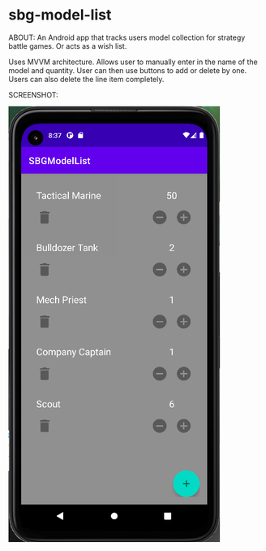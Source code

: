 # sbg-model-list

ABOUT:
An Android app that tracks users model collection for strategy battle games. Or acts as a wish list.

Uses MVVM architecture. Allows user to manually enter in the name of the model and quantity. User can then use buttons to add or delete by one. Users can also delete the line item completely.

SCREENSHOT:

![One](https://raw.githubusercontent.com/amvitkus/sbg-model-list/master/sbgml1.png)
